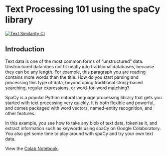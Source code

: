 # Text Processing 101 using the spaCy library

[![Text Similarity CI](https://github.com/lisaong/stackup-workshops/workflows/Text%20Similarity%20CI/badge.svg)](https://github.com/lisaong/stackup-workshops/actions?query=workflow%3A%22Text+Similarity+CI%22)

## Introduction

Text data is one of the most common forms of “unstructured” data. Unstructured data does not fit neatly into traditional databases, because they can be any length. For example, this paragraph you are reading contains more words than the title. How do you start parsing and processing this type of data, beyond doing traditional string-based searching, regular expressions, or word-for-word matching?

SpaCy is a popular Python natural language processing library that gets you started with text processing very quickly. It is both flexible and powerful, and comes packaged with word vectors, named-entity recognition, and other features.

In this example, you see how to take any blob of text data, tokenise it, and extract information such as keywords using spaCy on Google Colaboratory. You also get some time to play around with spaCy and try your own text data.

View the [Colab Notebook](text_similarity.ipynb).